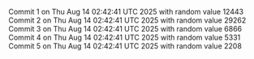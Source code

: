 Commit 1 on Thu Aug 14 02:42:41 UTC 2025 with random value 12443
Commit 2 on Thu Aug 14 02:42:41 UTC 2025 with random value 29262
Commit 3 on Thu Aug 14 02:42:41 UTC 2025 with random value 6866
Commit 4 on Thu Aug 14 02:42:41 UTC 2025 with random value 5331
Commit 5 on Thu Aug 14 02:42:41 UTC 2025 with random value 2208
